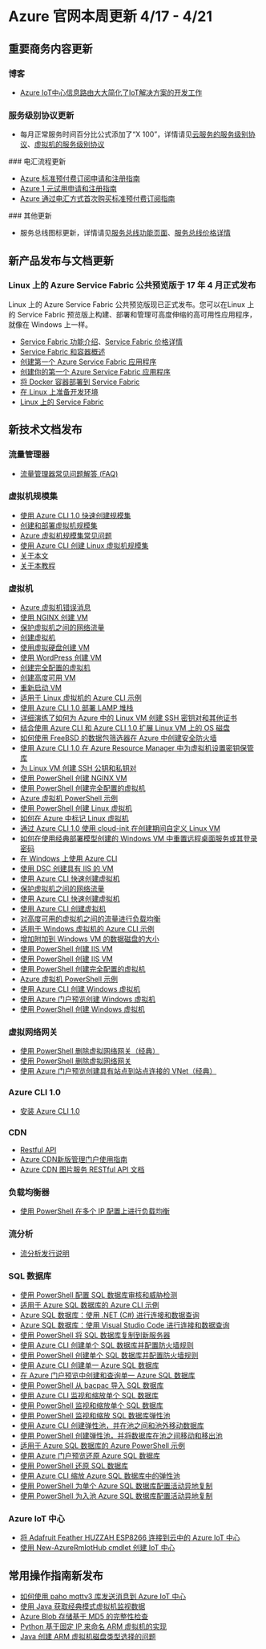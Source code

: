 <properties
	pageTitle="Azure 官网本周更新 | Azure"
    description="Azure 官网本周更新"
    services=""
    documentationCenter=""
    authors=""
    manager=""
    editor=""
    tags=""/>

<tags ms.service="weekly-updates" ms.date="" wacn.date="" wacn.lang="cn"/>

# Azure 官网本周更新 4/17 - 4/21
## 重要商务内容更新
### 博客
<ul>
<li><a id="weekly-updates-4-24_blog-iot-hub-message-routing " href="/blog/2017/04/19/iot-hub-message-routing/">Azure IoT中心信息路由大大简化了IoT解决方案的开发工作</a></li>
</ul>

### 服务级别协议更新
<ul>
<li>每月正常服务时间百分比公式添加了“X 100”，详情请见<a id="weekly-updates-4-24_sla-cloud-services" href="/support/sla/cloud-services/">云服务的服务级别协议</a>、<a id="weekly-updates-4-24_sla-virtual-machines" href="/support/sla/virtual-machines/">虚拟机的服务级别协议</a></li>
</ul>
### 电汇流程更新
<ul>
<li><a id="weekly-updates-4-24_pricing-azure-pia-application-and-signup" href="/pricing/billing/azure-pia-application-and-signup/">Azure 标准预付费订阅申请和注册指南</a></li>
<li><a id="weekly-updates-4-24_pricing-azure-1rmb-trial-application-and-signup" href="/pricing/billing/azure-1rmb-trial-application-and-signup/">Azure 1 元试用申请和注册指南</a></li>
<li><a id="weekly-updates-4-24_pricing-azure-wire-transfer-pia-new" href="/pricing/billing/azure-wire-transfer-pia-new/">Azure 通过电汇方式首次购买标准预付费订阅指南</a></li>
</ul>
### 其他更新
<ul>
<li>服务总线图标更新，详情请见<a id="weekly-updates-4-24_home-messaging" href="/home/features/messaging/">服务总线功能页面</a>、<a id="weekly-updates-4-24_pricing-messaging" href="/pricing/details/messaging/">服务总线价格详情</a></li>
</ul>

## 新产品发布与文档更新
### Linux 上的 Azure Service Fabric 公共预览版于 17 年 4 月正式发布
Linux 上的 Azure Service Fabric 公共预览版现已正式发布。您可以在Linux 上的 Service Fabric 预览版上构建、部署和管理可高度伸缩的高可用性应用程序，就像在 Windows 上一样。
<ul>
<li><a id="weekly-updates-4-24_home-service-fabric" href="/home/features/service-fabric/">Service Fabric 功能介绍</a>、<a id="weekly-updates-4-24_pricing-service-fabric" href="/pricing/details/service-fabric/">Service Fabric 价格详情</a></li>
<li><a id="weekly-updates-4-24_documentation-service-fabric-containers-overview" href="/documentation/articles/service-fabric-containers-overview/">Service Fabric 和容器概述</a></li>
<li><a id="weekly-updates-4-24_documentation-service-fabric-create-your-first-linux-application-with-csharp" href="/documentation/articles/service-fabric-create-your-first-linux-application-with-csharp/">创建第一个 Azure Service Fabric 应用程序</a></li>
<li><a id="weekly-updates-4-24_documentation-service-fabric-create-your-first-linux-application-with-java" href="/documentation/articles/service-fabric-create-your-first-linux-application-with-java/">创建你的第一个 Azure Service Fabric 应用程序</a></li>
<li><a id="weekly-updates-4-24_documentation-service-fabric-deploy-container-linux" href="/documentation/articles/service-fabric-deploy-container-linux/">将 Docker 容器部署到 Service Fabric</a></li>
<li><a id="weekly-updates-4-24_documentation-service-fabric-get-started-linux" href="/documentation/articles/service-fabric-get-started-linux/">在 Linux 上准备开发环境</a></li>
<li><a id="weekly-updates-4-24_documentation-service-fabric-linux-overview" href="/documentation/articles/service-fabric-linux-overview/">Linux 上的 Service Fabric</a></li>
</ul>


## 新技术文档发布
### 流量管理器
<ul>
<li><a id="weekly-updates-4-24_documentation-traffic-manager-FAQs" href="/documentation/articles/traffic-manager-FAQs/">流量管理器常见问题解答 (FAQ)</a></li>
</ul>

### 虚拟机规模集
<ul>
<li><a id="weekly-updates-4-24_documentation-virtual-machine-scale-sets-cli-quick-create-cli-nodejs" href="/documentation/articles/virtual-machine-scale-sets-cli-quick-create-cli-nodejs/">使用 Azure CLI 1.0 快速创建规模集</a></li>
<li><a id="weekly-updates-4-24_documentation-virtual-machine-scale-sets-create" href="/documentation/articles/virtual-machine-scale-sets-create/">创建和部署虚拟机规模集</a></li>
<li><a id="weekly-updates-4-24_documentation-virtual-machine-scale-sets-faq" href="/documentation/articles/virtual-machine-scale-sets-faq/">Azure 虚拟机规模集常见问题</a></li>
<li><a id="weekly-updates-4-24_documentation-virtual-machine-scale-sets-linux-create-cli-nodejs" href="/documentation/articles/virtual-machine-scale-sets-linux-create-cli-nodejs/">使用 Azure CLI 创建 Linux 虚拟机规模集</a></li>
<li><a id="weekly-updates-4-24_documentation-virtual-machine-scale-sets-mvss-existing-vnet" href="/documentation/articles/virtual-machine-scale-sets-mvss-existing-vnet/">关于本文</a></li>
<li><a id="weekly-updates-4-24_documentation-virtual-machine-scale-sets-mvss-start" href="/documentation/articles/virtual-machine-scale-sets-mvss-start/">关于本教程</a></li>
</ul>

### 虚拟机
<ul>
<li><a id="weekly-updates-4-24_documentation-virtual-machines-error-messages" href="/documentation/articles/virtual-machines-error-messages/">Azure 虚拟机错误消息</a></li>
<li><a id="weekly-updates-4-24_documentation-virtual-machines-linux-cli-sample-create-vm-nginx" href="/documentation/articles/virtual-machines-linux-cli-sample-create-vm-nginx/">使用 NGINX 创建 VM</a></li>
<li><a id="weekly-updates-4-24_documentation-virtual-machines-linux-cli-sample-create-vm-nsg" href="/documentation/articles/virtual-machines-linux-cli-sample-create-vm-nsg/">保护虚拟机之间的网络流量</a></li>
<li><a id="weekly-updates-4-24_documentation-virtual-machines-linux-cli-sample-create-vm-quick-create" href="/documentation/articles/virtual-machines-linux-cli-sample-create-vm-quick-create/">创建虚拟机</a></li>
<li><a id="weekly-updates-4-24_documentation-virtual-machines-linux-cli-sample-create-vm-vhd" href="/documentation/articles/virtual-machines-linux-cli-sample-create-vm-vhd/">使用虚拟硬盘创建 VM</a></li>
<li><a id="weekly-updates-4-24_documentation-virtual-machines-linux-cli-sample-create-vm-wordpress" href="/documentation/articles/virtual-machines-linux-cli-sample-create-vm-wordpress/">使用 WordPress 创建 VM</a></li>
<li><a id="weekly-updates-4-24_documentation-virtual-machines-linux-cli-sample-create-vm" href="/documentation/articles/virtual-machines-linux-cli-sample-create-vm/">创建完全配置的虚拟机</a></li>
<li><a id="weekly-updates-4-24_documentation-virtual-machines-linux-cli-sample-nlb" href="/documentation/articles/virtual-machines-linux-cli-sample-nlb/">创建高度可用 VM</a></li>
<li><a id="weekly-updates-4-24_documentation-virtual-machines-linux-cli-sample-restart-by-tag" href="/documentation/articles/virtual-machines-linux-cli-sample-restart-by-tag/">重新启动 VM</a></li>
<li><a id="weekly-updates-4-24_documentation-virtual-machines-linux-cli-samples" href="/documentation/articles/virtual-machines-linux-cli-samples/">适用于 Linux 虚拟机的 Azure CLI 示例</a></li>
<li><a id="weekly-updates-4-24_documentation-virtual-machines-linux-create-lamp-stack-nodejs" href="/documentation/articles/virtual-machines-linux-create-lamp-stack-nodejs/">使用 Azure CLI 1.0 部署 LAMP 堆栈</a></li>
<li><a id="weekly-updates-4-24_documentation-virtual-machines-linux-create-ssh-keys-detailed" href="/documentation/articles/virtual-machines-linux-create-ssh-keys-detailed/">详细演练了如何为 Azure 中的 Linux VM 创建 SSH 密钥对和其他证书</a></li>
<li><a id="weekly-updates-4-24_documentation-virtual-machines-linux-expand-disks-nodejs" href="/documentation/articles/virtual-machines-linux-expand-disks-nodejs/">结合使用 Azure CLI 和 Azure CLI 1.0 扩展 Linux VM 上的 OS 磁盘</a></li>
<li><a id="weekly-updates-4-24_documentation-virtual-machines-linux-freebsd-pf-nat" href="/documentation/articles/virtual-machines-linux-freebsd-pf-nat/">如何使用 FreeBSD 的数据包筛选器在 Azure 中创建安全防火墙</a></li>
<li><a id="weekly-updates-4-24_documentation-virtual-machines-linux-key-vault-setup-cli-nodejs" href="/documentation/articles/virtual-machines-linux-key-vault-setup-cli-nodejs/">使用 Azure CLI 1.0 在 Azure Resource Manager 中为虚拟机设置密钥保管库</a></li>
<li><a id="weekly-updates-4-24_documentation-virtual-machines-linux-mac-create-ssh-keys" href="/documentation/articles/virtual-machines-linux-mac-create-ssh-keys/">为 Linux VM 创建 SSH 公钥和私钥对</a></li>
<li><a id="weekly-updates-4-24_documentation-virtual-machines-linux-powershell-sample-create-vm-nginx" href="/documentation/articles/virtual-machines-linux-powershell-sample-create-vm-nginx/">使用 PowerShell 创建 NGINX VM</a></li>
<li><a id="weekly-updates-4-24_documentation-virtual-machines-linux-powershell-sample-create-vm" href="/documentation/articles/virtual-machines-linux-powershell-sample-create-vm/">使用 PowerShell 创建完全配置的虚拟机</a></li>
<li><a id="weekly-updates-4-24_documentation-virtual-machines-linux-powershell-samples" href="/documentation/articles/virtual-machines-linux-powershell-samples/">Azure 虚拟机 PowerShell 示例</a></li>
<li><a id="weekly-updates-4-24_documentation-virtual-machines-linux-quick-create-powershell" href="/documentation/articles/virtual-machines-linux-quick-create-powershell/">使用 PowerShell 创建 Linux 虚拟机</a></li>
<li><a id="weekly-updates-4-24_documentation-virtual-machines-linux-tag-nodejs" href="/documentation/articles/virtual-machines-linux-tag-nodejs/">如何在 Azure 中标记 Linux 虚拟机</a></li>
<li><a id="weekly-updates-4-24_documentation-virtual-machines-linux-using-cloud-init-nodejs" href="/documentation/articles/virtual-machines-linux-using-cloud-init-nodejs/">通过 Azure CLI 1.0 使用 cloud-init 在创建期间自定义 Linux VM</a></li>
<li><a id="weekly-updates-4-24_documentation-virtual-machines-windows-classic-reset-rdp" href="/documentation/articles/virtual-machines-windows-classic-reset-rdp/">如何在使用经典部署模型创建的 Windows VM 中重置远程桌面服务或其登录密码</a></li>
<li><a id="weekly-updates-4-24_documentation-virtual-machines-windows-cli-options" href="/documentation/articles/virtual-machines-windows-cli-options/">在 Windows 上使用 Azure CLI</a></li>
<li><a id="weekly-updates-4-24_documentation-virtual-machines-windows-cli-sample-create-iis-using-dsc" href="/documentation/articles/virtual-machines-windows-cli-sample-create-iis-using-dsc/">使用 DSC 创建具有 IIS 的 VM</a></li>
<li><a id="weekly-updates-4-24_documentation-virtual-machines-windows-cli-sample-create-vm-iis" href="/documentation/articles/virtual-machines-windows-cli-sample-create-vm-iis/">使用 Azure CLI 快速创建虚拟机</a></li>
<li><a id="weekly-updates-4-24_documentation-virtual-machines-windows-cli-sample-create-vm-nsg" href="/documentation/articles/virtual-machines-windows-cli-sample-create-vm-nsg/">保护虚拟机之间的网络流量</a></li>
<li><a id="weekly-updates-4-24_documentation-virtual-machines-windows-cli-sample-create-vm-quick-create" href="/documentation/articles/virtual-machines-windows-cli-sample-create-vm-quick-create/">使用 Azure CLI 快速创建虚拟机</a></li>
<li><a id="weekly-updates-4-24_documentation-virtual-machines-windows-cli-sample-create-vm" href="/documentation/articles/virtual-machines-windows-cli-sample-create-vm/">使用 Azure CLI 创建虚拟机</a></li>
<li><a id="weekly-updates-4-24_documentation-virtual-machines-windows-cli-sample-nlb" href="/documentation/articles/virtual-machines-windows-cli-sample-nlb/">对高度可用的虚拟机之间的流量进行负载均衡</a></li>
<li><a id="weekly-updates-4-24_documentation-virtual-machines-windows-cli-samples" href="/documentation/articles/virtual-machines-windows-cli-samples/">适用于 Windows 虚拟机的 Azure CLI 示例</a></li>
<li><a id="weekly-updates-4-24_documentation-virtual-machines-windows-expand-data-disks" href="/documentation/articles/virtual-machines-windows-expand-data-disks/">增加附加到 Windows VM 的数据磁盘的大小</a></li>
<li><a id="weekly-updates-4-24_documentation-virtual-machines-windows-powershell-sample-create-iis-using-dsc" href="/documentation/articles/virtual-machines-windows-powershell-sample-create-iis-using-dsc/">使用 PowerShell 创建 IIS VM</a></li>
<li><a id="weekly-updates-4-24_documentation-virtual-machines-windows-powershell-sample-create-vm-iis" href="/documentation/articles/virtual-machines-windows-powershell-sample-create-vm-iis/">使用 PowerShell 创建 IIS VM</a></li>
<li><a id="weekly-updates-4-24_documentation-virtual-machines-windows-powershell-sample-create-vm" href="/documentation/articles/virtual-machines-windows-powershell-sample-create-vm/">使用 PowerShell 创建完全配置的虚拟机</a></li>
<li><a id="weekly-updates-4-24_documentation-virtual-machines-windows-powershell-samples" href="/documentation/articles/virtual-machines-windows-powershell-samples/">Azure 虚拟机 PowerShell 示例</a></li>
<li><a id="weekly-updates-4-24_documentation-virtual-machines-windows-quick-create-cli" href="/documentation/articles/virtual-machines-windows-quick-create-cli/">使用 Azure CLI 创建 Windows 虚拟机</a></li>
<li><a id="weekly-updates-4-24_documentation-virtual-machines-windows-quick-create-portal" href="/documentation/articles/virtual-machines-windows-quick-create-portal/">使用 Azure 门户预览创建 Windows 虚拟机</a></li>
<li><a id="weekly-updates-4-24_documentation-virtual-machines-windows-quick-create-powershell" href="/documentation/articles/virtual-machines-windows-quick-create-powershell/">使用 PowerShell 创建 Windows 虚拟机</a></li>
</ul>

### 虚拟网络网关
<ul>
<li><a id="weekly-updates-4-24_documentation-vpn-gateway-delete-vnet-gateway-classic-powershell" href="/documentation/articles/vpn-gateway-delete-vnet-gateway-classic-powershell/">使用 PowerShell 删除虚拟网络网关（经典）</a></li>
<li><a id="weekly-updates-4-24_documentation-vpn-gateway-delete-vnet-gateway-powershell" href="/documentation/articles/vpn-gateway-delete-vnet-gateway-powershell/">使用 PowerShell 删除虚拟网络网关</a></li>
<li><a id="weekly-updates-4-24_documentation-vpn-gateway-howto-site-to-site-classic-portal" href="/documentation/articles/vpn-gateway-howto-site-to-site-classic-portal/">使用 Azure 门户预览创建具有站点到站点连接的 VNet（经典）</a></li>
</ul>

### Azure CLI 1.0
<ul>
<li><a id="weekly-updates-4-24_documentation-cli-install-nodejs" href="/documentation/articles/cli-install-nodejs/">安装 Azure CLI 1.0</a></li>
</ul>

### CDN
<ul>
<li><a id="weekly-updates-4-24_documentation-cdn-api" href="/documentation/articles/cdn-api/">Restful API</a></li>
<li><a id="weekly-updates-4-24_documentation-cdn-management-v2-portal-how-to-use" href="/documentation/articles/cdn-management-v2-portal-how-to-use/">Azure CDN新版管理门户使用指南</a></li>
<li><a id="weekly-updates-4-24_documentation-cdn-image-processing" href="/documentation/articles/cdn-image-processing/">Azure CDN 图片服务 RESTful API 文档</a></li>
</ul>

### 负载均衡器
<ul>
<li><a id="weekly-updates-4-24_documentation-load-balancer-multiple-ip-powershell" href="/documentation/articles/load-balancer-multiple-ip-powershell/">使用 PowerShell 在多个 IP 配置上进行负载均衡</a></li>
</ul>

### 流分析
<ul>
<li><a id="weekly-updates-4-24_documentation-stream-analytics-release-notes" href="/documentation/articles/stream-analytics-release-notes/">流分析发行说明</a></li>
</ul>

### SQL 数据库
<ul>
<li><a id="weekly-updates-4-24_documentation-sql-database-auditing-and-threat-detection-powershell" href="/documentation/articles/sql-database-auditing-and-threat-detection-powershell/">使用 PowerShell 配置 SQL 数据库审核和威胁检测</a></li>
<li><a id="weekly-updates-4-24_documentation-sql-database-cli-samples" href="/documentation/articles/sql-database-cli-samples/">适用于 Azure SQL 数据库的 Azure CLI 示例</a></li>
<li><a id="weekly-updates-4-24_documentation-sql-database-connect-query-dotnet" href="/documentation/articles/sql-database-connect-query-dotnet/">Azure SQL 数据库：使用 .NET (C#) 进行连接和数据查询</a></li>
<li><a id="weekly-updates-4-24_documentation-sql-database-connect-query-vscode" href="/documentation/articles/sql-database-connect-query-vscode/">Azure SQL 数据库：使用 Visual Studio Code 进行连接和数据查询</a></li>
<li><a id="weekly-updates-4-24_documentation-sql-database-copy-database-to-new-server-powershell" href="/documentation/articles/sql-database-copy-database-to-new-server-powershell/">使用 PowerShell 将 SQL 数据库复制到新服务器</a></li>
<li><a id="weekly-updates-4-24_documentation-sql-database-create-and-configure-database-cli" href="/documentation/articles/sql-database-create-and-configure-database-cli/">使用 Azure CLI 创建单个 SQL 数据库并配置防火墙规则</a></li>
<li><a id="weekly-updates-4-24_documentation-sql-database-create-and-configure-database-powershell" href="/documentation/articles/sql-database-create-and-configure-database-powershell/">使用 PowerShell 创建单个 SQL 数据库并配置防火墙规则</a></li>
<li><a id="weekly-updates-4-24_documentation-sql-database-get-started-cli" href="/documentation/articles/sql-database-get-started-cli/">使用 Azure CLI 创建单一 Azure SQL 数据库</a></li>
<li><a id="weekly-updates-4-24_documentation-sql-database-get-started-portal" href="/documentation/articles/sql-database-get-started-portal/">在 Azure 门户预览中创建和查询单一 Azure SQL 数据库</a></li>
<li><a id="weekly-updates-4-24_documentation-sql-database-import-from-bacpac-powershell" href="/documentation/articles/sql-database-import-from-bacpac-powershell/">使用 PowerShell 从 bacpac 导入 SQL 数据库</a></li>
<li><a id="weekly-updates-4-24_documentation-sql-database-monitor-and-scale-database-cli" href="/documentation/articles/sql-database-monitor-and-scale-database-cli/">使用 Azure CLI 监视和缩放单个 SQL 数据库</a></li>
<li><a id="weekly-updates-4-24_documentation-sql-database-monitor-and-scale-database-powershell" href="/documentation/articles/sql-database-monitor-and-scale-database-powershell/">使用 PowerShell 监视和缩放单个 SQL 数据库</a></li>
<li><a id="weekly-updates-4-24_documentation-sql-database-monitor-and-scale-pool-powershell" href="/documentation/articles/sql-database-monitor-and-scale-pool-powershell/">使用 PowerShell 监视和缩放 SQL 数据库弹性池</a></li>
<li><a id="weekly-updates-4-24_documentation-sql-database-move-database-between-pools-cli" href="/documentation/articles/sql-database-move-database-between-pools-cli/">使用 Azure CLI 创建弹性池，并在池之间和池外移动数据库</a></li>
<li><a id="weekly-updates-4-24_documentation-sql-database-move-database-between-pools-powershell" href="/documentation/articles/sql-database-move-database-between-pools-powershell/">使用 PowerShell 创建弹性池，并将数据库在池之间移动和移出池</a></li>
<li><a id="weekly-updates-4-24_documentation-sql-database-powershell-samples" href="/documentation/articles/sql-database-powershell-samples/">适用于 Azure SQL 数据库的 Azure PowerShell 示例</a></li>
<li><a id="weekly-updates-4-24_documentation-sql-database-restore-database-portal" href="/documentation/articles/sql-database-restore-database-portal/">使用 Azure 门户预览还原 Azure SQL 数据库</a></li>
<li><a id="weekly-updates-4-24_documentation-sql-database-restore-database-powershell" href="/documentation/articles/sql-database-restore-database-powershell/">使用 PowerShell 还原 SQL 数据库</a></li>
<li><a id="weekly-updates-4-24_documentation-sql-database-scale-pool-cli" href="/documentation/articles/sql-database-scale-pool-cli/">使用 Azure CLI 缩放 Azure SQL 数据库中的弹性池</a></li>
<li><a id="weekly-updates-4-24_documentation-sql-database-setup-geodr-and-failover-database-powershell" href="/documentation/articles/sql-database-setup-geodr-and-failover-database-powershell/">使用 PowerShell 为单个 Azure SQL 数据库配置活动异地复制</a></li>
<li><a id="weekly-updates-4-24_documentation-sql-database-setup-geodr-and-failover-pool-powershell" href="/documentation/articles/sql-database-setup-geodr-and-failover-pool-powershell/">使用 PowerShell 为入池 Azure SQL 数据库配置活动异地复制</a></li>
</ul>

### Azure IoT 中心
<ul>
<li><a id="weekly-updates-4-24_documentation-iot-hub-arduino-huzzah-esp8266-get-started" href="/documentation/articles/iot-hub-arduino-huzzah-esp8266-get-started/">将 Adafruit Feather HUZZAH ESP8266 连接到云中的 Azure IoT 中心</a></li>
<li><a id="weekly-updates-4-24_documentation-iot-hub-create-using-powershell" href="/documentation/articles/iot-hub-create-using-powershell/">使用 New-AzureRmIotHub cmdlet 创建 IoT 中心</a></li>
</ul>


## 常用操作指南新发布
<ul>
<li><a id="weekly-updates-4-24_documentation-aog-sample-code-iot-hub-howto-send-message-with-paho-mqttv3" href="/documentation/articles/aog-sample-code-iot-hub-howto-send-message-with-paho-mqttv3/">如何使用 paho mqttv3 库发送消息到 Azure IoT 中心</a></li>
<li><a id="weekly-updates-4-24_documentation-aog-sample-code-virtual-machines-classic-achieve-monitor-data-with-java" href="/documentation/articles/aog-sample-code-virtual-machines-classic-achieve-monitor-data-with-java/">使用 Java 获取经典模式虚拟机监视数据</a></li>
<li><a id="weekly-updates-4-24_documentation-aog-storage-blob-integrity-checking-with-md5" href="/documentation/articles/aog-storage-blob-integrity-checking-with-md5/">Azure Blob 存储基于 MD5 的完整性检查</a></li>
<li><a id="weekly-updates-4-24_documentation-aog-virtual-machines-qa-arm-batch-create-set-static-ip-with-python" href="/documentation/articles/aog-virtual-machines-qa-arm-batch-create-set-static-ip-with-python/">Python 基于固定 IP 来命名 ARM 虚拟机的实现</a></li>
<li><a id="weekly-updates-4-24_documentation-aog-virtual-machines-qa-arm-set-disk-type-with-java" href="/documentation/articles/aog-virtual-machines-qa-arm-set-disk-type-with-java/">Java 创建 ARM 虚拟机磁盘类型选择的问题</a></li>
</ul>